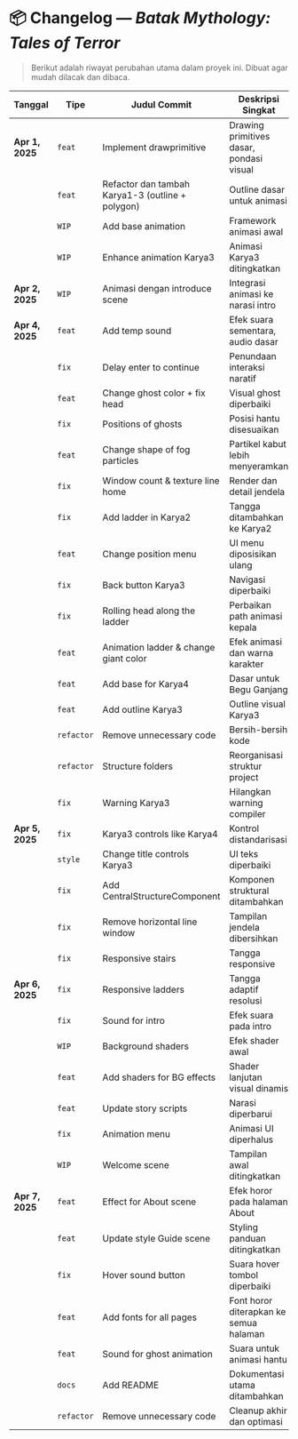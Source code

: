 # 📦 Changelog — *Batak Mythology: Tales of Terror*

> Berikut adalah riwayat perubahan utama dalam proyek ini. Dibuat agar mudah dilacak dan dibaca.

| Tanggal        | Tipe      | Judul Commit                                      | Deskripsi Singkat |
|----------------|-----------|---------------------------------------------------|--------------------|
| **Apr 1, 2025** | `feat`    | Implement drawprimitive                          | Drawing primitives dasar, pondasi visual |
|                | `feat`    | Refactor dan tambah Karya1-3 (outline + polygon) | Outline dasar untuk animasi |
|                | `WIP`     | Add base animation                                | Framework animasi awal |
|                | `WIP`     | Enhance animation Karya3                          | Animasi Karya3 ditingkatkan |
| **Apr 2, 2025** | `WIP`     | Animasi dengan introduce scene                   | Integrasi animasi ke narasi intro |
| **Apr 4, 2025** | `feat`    | Add temp sound                                   | Efek suara sementara, audio dasar |
|                | `fix`     | Delay enter to continue                          | Penundaan interaksi naratif |
|                | `feat`    | Change ghost color + fix head                    | Visual ghost diperbaiki |
|                | `fix`     | Positions of ghosts                              | Posisi hantu disesuaikan |
|                | `feat`    | Change shape of fog particles                    | Partikel kabut lebih menyeramkan |
|                | `fix`     | Window count & texture line home                 | Render dan detail jendela |
|                | `fix`     | Add ladder in Karya2                             | Tangga ditambahkan ke Karya2 |
|                | `feat`    | Change position menu                             | UI menu diposisikan ulang |
|                | `fix`     | Back button Karya3                               | Navigasi diperbaiki |
|                | `fix`     | Rolling head along the ladder                   | Perbaikan path animasi kepala |
|                | `feat`    | Animation ladder & change giant color            | Efek animasi dan warna karakter |
|                | `feat`    | Add base for Karya4                              | Dasar untuk Begu Ganjang |
|                | `feat`    | Add outline Karya3                               | Outline visual Karya3 |
|                | `refactor`| Remove unnecessary code                          | Bersih-bersih kode |
|                | `refactor`| Structure folders                                | Reorganisasi struktur project |
|                | `fix`     | Warning Karya3                                   | Hilangkan warning compiler |
| **Apr 5, 2025** | `fix`     | Karya3 controls like Karya4                      | Kontrol distandarisasi |
|                | `style`   | Change title controls Karya3                     | UI teks diperbaiki |
|                | `fix`     | Add CentralStructureComponent                    | Komponen struktural ditambahkan |
|                | `fix`     | Remove horizontal line window                   | Tampilan jendela dibersihkan |
|                | `fix`     | Responsive stairs                                | Tangga responsive |
| **Apr 6, 2025** | `fix`     | Responsive ladders                               | Tangga adaptif resolusi |
|                | `fix`     | Sound for intro                                  | Efek suara pada intro |
|                | `WIP`     | Background shaders                               | Efek shader awal |
|                | `feat`    | Add shaders for BG effects                       | Shader lanjutan visual dinamis |
|                | `feat`    | Update story scripts                             | Narasi diperbarui |
|                | `fix`     | Animation menu                                   | Animasi UI diperhalus |
|                | `WIP`     | Welcome scene                                    | Tampilan awal ditingkatkan |
| **Apr 7, 2025** | `feat`    | Effect for About scene                           | Efek horor pada halaman About |
|                | `feat`    | Update style Guide scene                         | Styling panduan ditingkatkan |
|                | `fix`     | Hover sound button                               | Suara hover tombol diperbaiki |
|                | `feat`    | Add fonts for all pages                          | Font horor diterapkan ke semua halaman |
|                | `feat`    | Sound for ghost animation                        | Suara untuk animasi hantu |
|                | `docs`    | Add README                                       | Dokumentasi utama ditambahkan |
|                | `refactor`| Remove unnecessary code                          | Cleanup akhir dan optimasi |
